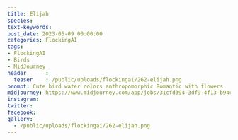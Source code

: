 ```yaml
---
title: Elijah
species: 
text-keywords: 
post_date: 2023-05-09 00:00:00
categories: FlockingAI
tags:
- FlockingAI
- Birds
- MidJourney 
header      :
  teaser    : /public/uploads/flockingai/262-elijah.png
prompt: Cute bird water colors anthropomorphic Romantic with flowers
midjourney: https://www.midjourney.com/app/jobs/31cfd394-3df9-4f13-b94c-29e12efc99c7
instagram: 
twitter: 
facebook: 
gallery: 
  - /public/uploads/flockingai/262-elijah.png
---
```


